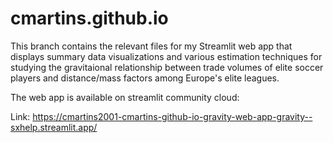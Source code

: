 # cmartins.github.io

This branch contains the relevant files for my Streamlit web app that displays summary data visualizations and various estimation techniques for studying 
the gravitaional relationship between trade volumes of elite soccer players and distance/mass factors among Europe's elite leagues.

The web app is available on streamlit community cloud:

Link: https://cmartins2001-cmartins-github-io-gravity-web-app-gravity--sxhelp.streamlit.app/
